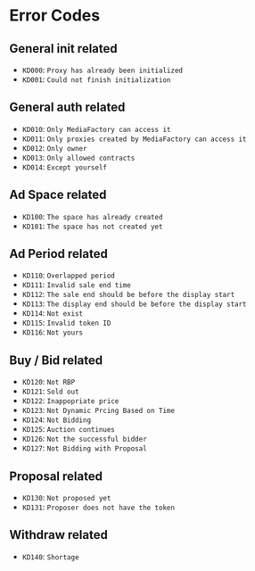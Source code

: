 # Error Codes

## General init related

- `KD000`: `Proxy has already been initialized`
- `KD001`: `Could not finish initialization`

## General auth related

- `KD010`: `Only MediaFactory can access it`
- `KD011`: `Only proxies created by MediaFactory can access it`
- `KD012`: `Only owner`
- `KD013`: `Only allowed contracts`
- `KD014`: `Except yourself`

## Ad Space related

- `KD100`: `The space has already created`
- `KD101`: `The space has not created yet`

## Ad Period related

- `KD110`: `Overlapped period`
- `KD111`: `Invalid sale end time`
- `KD112`: `The sale end should be before the display start`
- `KD113`: `The display end should be before the display start`
- `KD114`: `Not exist`
- `KD115`: `Invalid token ID`
- `KD116`: `Not yours`

## Buy / Bid related

- `KD120`: `Not RBP`
- `KD121`: `Sold out`
- `KD122`: `Inappopriate price`
- `KD123`: `Not Dynamic Prcing Based on Time`
- `KD124`: `Not Bidding`
- `KD125`: `Auction continues`
- `KD126`: `Not the successful bidder`
- `KD127`: `Not Bidding with Proposal`

## Proposal related

- `KD130`: `Not proposed yet`
- `KD131`: `Proposer does not have the token`

## Withdraw related

- `KD140`: `Shortage`

